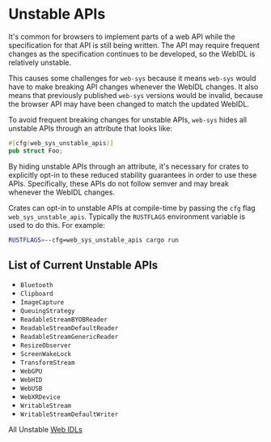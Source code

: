 # Unstable APIs

It's common for browsers to implement parts of a web API while the specification
for that API is still being written. The API may require frequent changes as the
specification continues to be developed, so the WebIDL is relatively unstable.

This causes some challenges for `web-sys` because it means `web-sys` would have
to make breaking API changes whenever the WebIDL changes. It also means that
previously published `web-sys` versions would be invalid, because the browser
API may have been changed to match the updated WebIDL.

To avoid frequent breaking changes for unstable APIs, `web-sys` hides all
unstable APIs through an attribute that looks like:

```rust
#[cfg(web_sys_unstable_apis)]
pub struct Foo;
```

By hiding unstable APIs through an attribute, it's necessary for crates to
explicitly opt-in to these reduced stability guarantees in order to use these
APIs. Specifically, these APIs do not follow semver and may break whenever the
WebIDL changes.

Crates can opt-in to unstable APIs at compile-time by passing the `cfg` flag
`web_sys_unstable_apis`. Typically the `RUSTFLAGS` environment variable is used
to do this. For example:

```bash
RUSTFLAGS=--cfg=web_sys_unstable_apis cargo run
```

## List of Current Unstable APIs
- `Bluetooth`
- `Clipboard`
- `ImageCapture`
- `QueuingStrategy`
- `ReadableStreamBYOBReader`
- `ReadableStreamDefaultReader`
- `ReadableStreamGenericReader`
- `ResizeObserver`
- `ScreenWakeLock`
- `TransformStream`
- `WebGPU`
- `WebHID`
- `WebUSB`
- `WebXRDevice`
- `WritableStream`
- `WritableStreamDefaultWriter`

All Unstable [Web IDLs](https://github.com/rustwasm/wasm-bindgen/tree/main/crates/web-sys/webidls/unstable)
